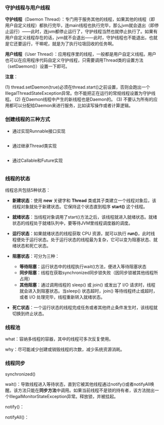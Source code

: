 ### 守护线程与用户线程

**守护线程**（Daemon Thread）：专门用于服务其他的线程，如果其他的线程（即用户自定义线程）都执行完毕，连main线程也执行完毕，那么jvm就会退出（即停止运行）——此时，连jvm都停止运行了，守护线程当然也就停止执行了。如果有用户自定义线程存在的话，jvm就不会退出——此时，守护线程也不能退出，也就是它还要运行，干嘛呢，就是为了执行垃圾回收的任务啊。

**用户线程**（User Thread）：应用程序里的线程，一般都是用户自定义线程。用户也可以在应用程序代码自定义守护线程，只需要调用Thread类的设置方法（setDaemon()）设置一下即可。

**注意**：

(1) thread.setDaemon(true)必须在thread.start()之前设置，否则会跑出一个IllegalThreadStateException异常。你不能把正在运行的常规线程设置为守护线程。
(2) 在Daemon线程中产生的新线程也是Daemon的。 
(3) 不要认为所有的应用都可以分配给Daemon来进行服务，比如读写操作或者计算逻辑。  

### 创建线程的三种方式

- 通过实现Runnable接口实现

```

```

- 通过继承Thread类实现

```

```

- 通过Callable和Future实现

```

```

### 线程的状态

线程总共包括5种状态：

- **新建状态**：使用 **new** 关键字和 **Thread** 类或其子类建立一个线程对象后，该线程对象就处于新建状态。它保持这个状态直到程序 **start()** 这个线程。
- **就绪状态**：当线程对象调用了start()方法之后，该线程就进入就绪状态。就绪状态的线程处于就绪队列中，要等待JVM里线程调度器的调度。
- **运行状态**：如果就绪状态的线程获取 CPU 资源，就可以执行 **run()**，此时线程便处于运行状态。处于运行状态的线程最为复杂，它可以变为阻塞状态、就绪状态和死亡状态。
- **阻塞状态**：可分为三种：
  - **等待阻塞**：运行状态中的线程执行wait()方法，便进入等待阻塞状态
  - **同步阻塞**：线程在获取synchronized同步锁失败（因同步锁被其他线程所占用）
  - **其他阻塞**：通过调用线程的 sleep() 或 join() 或发出了 I/O 请求时，线程就会进入到阻塞状态。当sleep() 状态超时，join() 等待线程终止或超时，或者 I/O 处理完毕，线程重新转入就绪状态。

- **死亡状态**：一个运行状态的线程完成任务或者其他终止条件发生时，该线程就切换到终止状态。

### 线程池

what：容纳多线程的容器，其中的线程可多次反复使用。

why：尽可能减少创建或销毁线程的次数，减少系统资源消耗。

### 线程同步

synchronized()

wait()：导致线程进入等待状态，直到它被其他线程通过notify()或者notifyAll唤醒。该方法只能在**同步方法**中调用。如果当前线程不是锁的持有者，该方法抛出一个IllegalMonitorStateException异常。释放锁，并被挂起。

notify()：

notifyAll()：